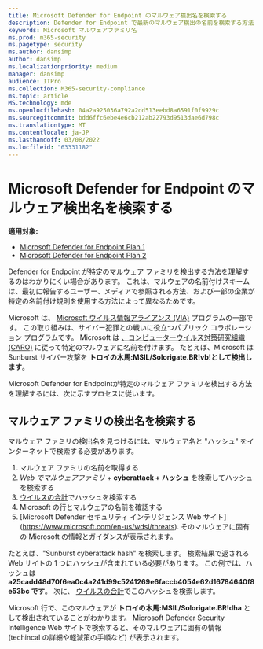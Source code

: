 ```yaml
---
title: Microsoft Defender for Endpoint のマルウェア検出名を検索する
description: Defender for Endpoint で最新のマルウェア検出の名前を検索する方法
keywords: Microsoft マルウェアファミリ名
ms.prod: m365-security
ms.pagetype: security
ms.author: dansimp
author: dansimp
ms.localizationpriority: medium
manager: dansimp
audience: ITPro
ms.collection: M365-security-compliance
ms.topic: article
MS.technology: mde
ms.openlocfilehash: 04a2a925036a792a2dd513eebd8a6591f0f9929c
ms.sourcegitcommit: bdd6ffc6ebe4e6cb212ab22793d9513dae6d798c
ms.translationtype: MT
ms.contentlocale: ja-JP
ms.lasthandoff: 03/08/2022
ms.locfileid: "63331182"
---
```

# <a name="find-malware-detection-names-for-microsoft-defender-for-endpoint"></a>Microsoft Defender for Endpoint のマルウェア検出名を検索する

**適用対象:**
- [Microsoft Defender for Endpoint Plan 1](https://go.microsoft.com/fwlink/?linkid=2154037)
- [Microsoft Defender for Endpoint Plan 2](https://go.microsoft.com/fwlink/?linkid=2154037)

Defender for Endpoint が特定のマルウェア ファミリを検出する方法を理解するのはわかりにくい場合があります。 これは、マルウェアの名前付けスキームは、最初に報告するユーザー、メディアで参照される方法、および一部の企業が特定の名前付け規則を使用する方法によって異なるためです。

Microsoft は、 [Microsoft ウイルス情報アライアンス (VIA)](/windows/security/threat-protection/intelligence/virus-information-alliance-criteria.md) プログラムの一部です。 この取り組みは、サイバー犯罪との戦いに役立つパブリック コラボレーション プログラムです。 Microsoft は [、コンピューターウイルス対策研究組織 (CARO)](/windows/security/threat-protection/intelligence/malware-naming.md) に従って特定のマルウェアに名前を付けます。 たとえば、Microsoft は Sunburst サイバー攻撃を **トロイの木馬:MSIL/Solorigate.BR!vb!として検出します**。

Microsoft Defender for Endpointが特定のマルウェア ファミリを検出する方法を理解するには、次に示すプロセスに従います。 

## <a name="find-the-detection-name-for-a-malware-family"></a>マルウェア ファミリの検出名を検索する
マルウェア ファミリの検出名を見つけるには、マルウェア名と "ハッシュ" をインターネットで検索する必要があります。

1. マルウェア ファミリの名前を取得する
2. *Web でマルウェアファミリ* + **cyberattack + ハッシュ** を検索してハッシュを検索する
3. [ウイルスの合計](https://www.virustotal.com/)でハッシュを検索する
4. Microsoft の行とマルウェアの名前を確認する
5. [Microsoft Defender セキュリティ インテリジェンス Web サイト] (https://www.microsoft.com/en-us/wdsi/threats). そのマルウェアに固有の Microsoft の情報とガイダンスが表示されます。

たとえば、"Sunburst cyberattack hash" を検索します。 検索結果で返される Web サイトの 1 つにハッシュが含まれている必要があります。 この例では、ハッシュは **a25cadd48d70f6ea0c4a241d99c5241269e6faccb4054e62d16784640f8e53bc です**。 次に、 [ウイルスの合計](https://www.virustotal.com/)でこのハッシュを検索します。

Microsoft 行で、このマルウェアが **トロイの木馬:MSIL/Solorigate.BR!dha** として検出されていることがわかります。 Microsoft Defender Security Intelligence Web サイトで検索すると、そのマルウェアに固有の情報 (techincal の詳細や軽減策の手順など) が表示されます。